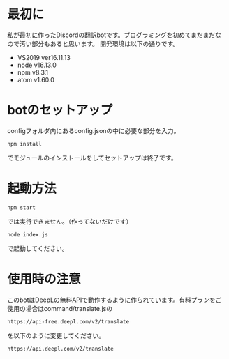 # 最初に
私が最初に作ったDiscordの翻訳botです。プログラミングを初めてまだまだなので汚い部分もあると思います。
開発環境は以下の通りです。
- VS2019 ver16.11.13
- node v16.13.0
- npm v8.3.1
- atom v1.60.0

# botのセットアップ
configフォルダ内にあるconfig.jsonの中に必要な部分を入力。
```
npm install
```
でモジュールのインストールをしてセットアップは終了です。

# 起動方法
```
npm start
```
では実行できません。（作ってないだけです）
```
node index.js
```
で起動してください。

# 使用時の注意
このbotはDeepLの無料APIで動作するように作られています。有料プランをご使用の場合はcommand/translate.jsの
```
https://api-free.deepl.com/v2/translate
```
を以下のように変更してください。
```
https://api.deepl.com/v2/translate
```
